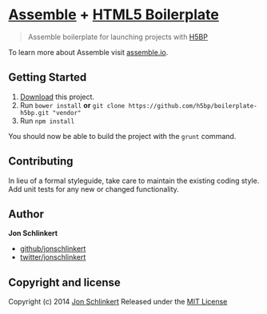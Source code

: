 # [Assemble](http://assemble.io) + [HTML5 Boilerplate](https://github.com/h5bp/boilerplate-h5bp)

> Assemble boilerplate for launching projects with [H5BP](https://github.com/h5bp/boilerplate-h5bp)

To learn more about Assemble visit [assemble.io](http://assemble.io).

## Getting Started

1. [Download](https://github.com/h5bp/boilerplate-h5bp/archive/master.zip) this project.
2. Run `bower install` **or** `git clone https://github.com/h5bp/boilerplate-h5bp.git "vendor"`
3. Run `npm install`

You should now be able to build the project with the `grunt` command.

## Contributing
In lieu of a formal styleguide, take care to maintain the existing coding style. Add unit tests for any new or changed functionality.

## Author

**Jon Schlinkert**

+ [github/jonschlinkert](http://github.com/jonschlinkert)
+ [twitter/jonschlinkert](http://twitter.com/jonschlinkert)

## Copyright and license
Copyright (c) 2014 [Jon Schlinkert](http://github.com/jonschlinkert)
Released under the [MIT License](LICENSE-MIT)